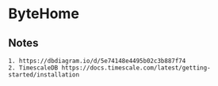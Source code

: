 # ByteHome

## Notes

```
1. https://dbdiagram.io/d/5e74148e4495b02c3b887f74
2. TimescaleDB https://docs.timescale.com/latest/getting-started/installation
```
